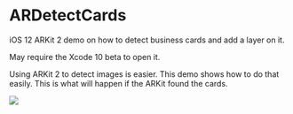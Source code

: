 # ARDetectCards
iOS 12 ARKit 2 demo on how to detect business cards and add a layer on it. 

May require the Xcode 10 beta to open it.

Using ARKit 2 to detect images is easier. This demo shows how to do that easily. This is what will happen if the ARKit found the cards.

<img src="https://github.com/babyghost666/ARDetectCards/blob/master/ARDetectCards/Assets.xcassets/screenshot.imageset/screenshot.jpg?raw=true">
